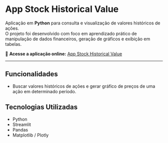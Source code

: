 #  App Stock Historical Value  

Aplicação em **Python** para consulta e visualização de valores históricos de ações.  
O projeto foi desenvolvido com foco em aprendizado prático de manipulação de dados financeiros, geração de gráficos e exibição em tabelas.  

🔗 **Acesse a aplicação online:** [App Stock Historical Value](https://historystock.streamlit.app/)  

---

##  Funcionalidades  

- Buscar valores históricos de ações e gerar gráfico de preços de uma ação em determinado período.  


##  Tecnologias Utilizadas  

- Python  
- Streamlit  
- Pandas  
- Matplotlib / Plotly

